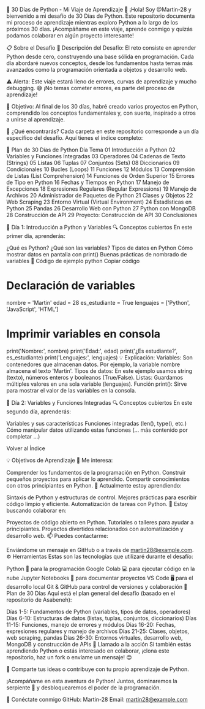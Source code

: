 🐍 30 Días de Python - Mi Viaje de Aprendizaje
👋 ¡Hola! Soy @Martin-28 y bienvenido a mi desafío de 30 Días de Python. Este repositorio documenta mi proceso de aprendizaje mientras exploro Python a lo largo de los próximos 30 días. ¡Acompáñame en este viaje, aprende conmigo y quizás podamos colaborar en algún proyecto interesante!

📋 Sobre el Desafío
🔗 Descripción del Desafío:
El reto consiste en aprender Python desde cero, construyendo una base sólida en programación. Cada día abordaré nuevos conceptos, desde los fundamentos hasta temas más avanzados como la programación orientada a objetos y desarrollo web.

⚠️ Alerta:
Este viaje estará lleno de errores, curvas de aprendizaje y mucho debugging. 😅 ¡No temas cometer errores, es parte del proceso de aprendizaje!

🎯 Objetivo:
Al final de los 30 días, habré creado varios proyectos en Python, comprendido los conceptos fundamentales y, con suerte, inspirado a otros a unirse al aprendizaje.

🚀 ¿Qué encontrarás?
Cada carpeta en este repositorio corresponde a un día específico del desafío. Aquí tienes el índice completo:

📅 Plan de 30 Días de Python
Día	Tema
01	Introducción a Python
02	Variables y Funciones Integradas
03	Operadores
04	Cadenas de Texto (Strings)
05	Listas
06	Tuplas
07	Conjuntos (Sets)
08	Diccionarios
09	Condicionales
10	Bucles (Loops)
11	Funciones
12	Módulos
13	Comprensión de Listas (List Comprehension)
14	Funciones de Orden Superior
15	Errores de Tipo en Python
16	Fechas y Tiempos en Python
17	Manejo de Excepciones
18	Expresiones Regulares (Regular Expressions)
19	Manejo de Archivos
20	Administrador de Paquetes de Python
21	Clases y Objetos
22	Web Scraping
23	Entorno Virtual (Virtual Environment)
24	Estadísticas en Python
25	Pandas
26	Desarrollo Web con Python
27	Python con MongoDB
28	Construcción de API
29	Proyecto: Construcción de API
30	Conclusiones
<a name="dia-1-introduccion-a-python"></a>

📝 Día 1: Introducción a Python y Variables
🔍 Conceptos cubiertos
En este primer día, aprenderás:

¿Qué es Python?
¿Qué son las variables?
Tipos de datos en Python
Cómo mostrar datos en pantalla con print()
Buenas prácticas de nombrado de variables
📜 Código de ejemplo
python
Copiar código
# Declaración de variables
nombre = 'Martin'
edad = 28
es_estudiante = True
lenguajes = ['Python', 'JavaScript', 'HTML']

# Imprimir variables en consola
print('Nombre:', nombre)
print('Edad:', edad)
print('¿Es estudiante?', es_estudiante)
print('Lenguajes:', lenguajes)
💡 Explicación:
Variables: Son contenedores que almacenan datos. Por ejemplo, la variable nombre almacena el texto 'Martin'.
Tipos de datos: En este ejemplo usamos string (texto), números enteros y booleanos (True/False).
Listas: Guardamos múltiples valores en una sola variable (lenguajes).
Función print(): Sirve para mostrar el valor de las variables en la consola.
<a name="dia-2-variables-y-funciones-integradas"></a>

📝 Día 2: Variables y Funciones Integradas
🔍 Conceptos cubiertos
En este segundo día, aprenderás:

Variables y sus características
Funciones integradas (len(), type(), etc.)
Cómo manipular datos utilizando estas funciones
(… más contenido por completar …)

Volver al Índice

💡 Objetivos de Aprendizaje
👀 Me interesa:

Comprender los fundamentos de la programación en Python.
Construir pequeños proyectos para aplicar lo aprendido.
Compartir conocimientos con otros principiantes en Python.
🌱 Actualmente estoy aprendiendo:

Sintaxis de Python y estructuras de control.
Mejores prácticas para escribir código limpio y eficiente.
Automatización de tareas con Python.
💞️ Estoy buscando colaborar en:

Proyectos de código abierto en Python.
Tutoriales o talleres para ayudar a principiantes.
Proyectos divertidos relacionados con automatización y desarrollo web.
📫 Puedes contactarme:

Enviándome un mensaje en GitHub o a través de martin28@example.com.
⚙️ Herramientas
Estas son las tecnologías que utilizaré durante el desafío:

Python 🐍 para la programación
Google Colab 💻 para ejecutar código en la nube
Jupyter Notebooks 📓 para documentar proyectos
VS Code 🖥️ para el desarrollo local
Git & GitHub para control de versiones y colaboración
📅 Plan de 30 Días
Aquí está el plan general del desafío (basado en el repositorio de Asabeneh):

Días 1-5: Fundamentos de Python (variables, tipos de datos, operadores)
Días 6-10: Estructuras de datos (listas, tuplas, conjuntos, diccionarios)
Días 11-15: Funciones, manejo de errores y módulos
Días 16-20: Fechas, expresiones regulares y manejo de archivos
Días 21-25: Clases, objetos, web scraping, pandas
Días 26-30: Entornos virtuales, desarrollo web, MongoDB y construcción de APIs
📣 Llamado a la acción
Si también estás aprendiendo Python o estás interesado en colaborar, ¡clona este repositorio, haz un fork o envíame un mensaje! 😊

💬 Comparte tus ideas o contribuye con tu propio aprendizaje de Python.

¡Acompáñame en esta aventura de Python! Juntos, dominaremos la serpiente 🐍 y desbloquearemos el poder de la programación.

📌 Conéctate conmigo
GitHub: Martin-28
Email: martin28@example.com
